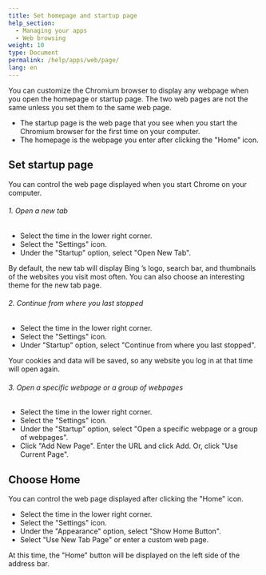 ```yaml
---
title: Set homepage and startup page
help_section:
  - Managing your apps
  - Web browsing
weight: 10
type: Document
permalink: /help/apps/web/page/
lang: en
---
```

You can customize the Chromium browser to display any webpage when you open the homepage or startup page. The two web pages are not the same unless you set them to the same web page.

- The startup page is the web page that you see when you start the Chromium browser for the first time on your computer.
- The homepage is the webpage you enter after clicking the "Home" icon.

## Set startup page

You can control the web page displayed when you start Chrome on your computer.

###### 1. Open a new tab

- Select the time in the lower right corner.
- Select the "Settings" icon.
- Under the "Startup" option, select "Open New Tab".

By default, the new tab will display Bing ’s logo, search bar, and thumbnails of the websites you visit most often. You can also choose an interesting theme for the new tab page.

###### 2. Continue from where you last stopped

- Select the time in the lower right corner.
- Select the "Settings" icon.
- Under "Startup" option, select "Continue from where you last stopped".

Your cookies and data will be saved, so any website you log in at that time will open again.

###### 3. Open a specific webpage or a group of webpages

- Select the time in the lower right corner.
- Select the "Settings" icon.
- Under the "Startup" option, select "Open a specific webpage or a group of webpages".
- Click "Add New Page". Enter the URL and click Add. Or, click "Use Current Page".

## Choose Home

You can control the web page displayed after clicking the "Home" icon.

- Select the time in the lower right corner.
- Select the "Settings" icon.
- Under the "Appearance" option, select "Show Home Button".
- Select "Use New Tab Page" or enter a custom web page.

At this time, the "Home" button will be displayed on the left side of the address bar.
